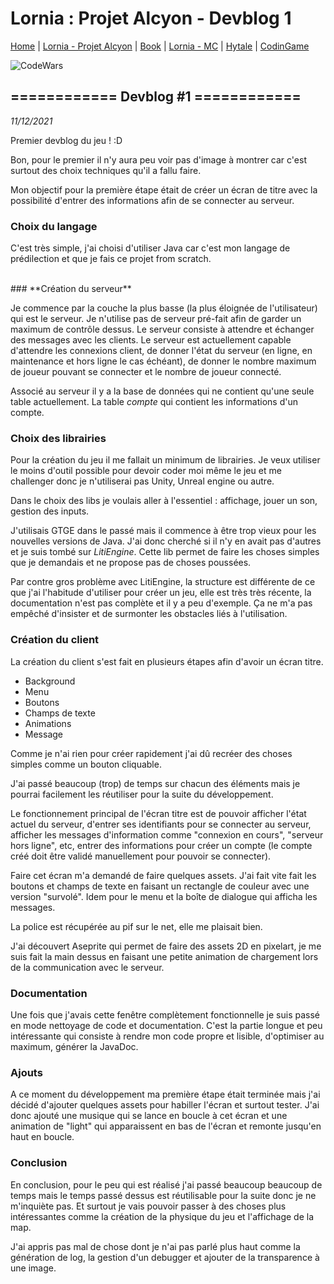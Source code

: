 # Lornia : Projet Alcyon - Devblog 1

[Home](https://evury.github.io/lornia)
 | [Lornia - Projet Alcyon](https://evury.github.io/lornia/Lornia-ProjetAlcyon)
 | [Book](https://evury.github.io/lornia/Book)
 | [Lornia - MC](https://evury.github.io/lornia/Lornia-MC)
 | [Hytale](https://evury.github.io/lornia/Hytale)
 | [CodinGame](https://www.codingame.com/profile/b6e09c38b3e3ffd760cd0d21a064cfb87922051)
 
![CodeWars](https://www.codewars.com/users/Evury/badges/small)


## **============ Devblog #1 ============**

*11/12/2021*

Premier devblog du jeu ! :D


Bon, pour le premier il n'y aura peu voir pas d'image à montrer car c'est surtout des choix techniques qu'il a fallu faire.

Mon objectif pour la première étape était de créer un écran de titre avec la possibilité d'entrer des informations afin de se connecter au serveur.


### **Choix du langage**

C'est très simple, j'ai choisi d'utiliser Java car c'est mon langage de prédilection et que je fais ce projet from scratch.

<br/>
### **Création du serveur**

Je commence par la couche la plus basse (la plus éloignée de l'utilisateur) qui est le serveur. Je n'utilise pas de serveur pré-fait afin de garder un maximum de contrôle dessus. Le serveur consiste à attendre et échanger des messages avec les clients. Le serveur est actuellement capable d'attendre les connexions client, de donner l'état du serveur (en ligne, en maintenance et hors ligne le cas échéant), de donner le nombre maximum de joueur pouvant se connecter et le nombre de joueur connecté.

Associé au serveur il y a la base de données qui ne contient qu'une seule table actuellement. La table *compte* qui contient les informations d'un compte.


### **Choix des librairies**

Pour la création du jeu il me fallait un minimum de librairies. Je veux utiliser le moins d'outil possible pour devoir coder moi même le jeu et me challenger donc je n'utiliserai pas Unity, Unreal engine ou autre.

Dans le choix des libs je voulais aller à l'essentiel : affichage, jouer un son, gestion des inputs.

J'utilisais GTGE dans le passé mais il commence à être trop vieux pour les nouvelles versions de Java. J'ai donc cherché si il n'y en avait pas d'autres et je suis tombé sur *LitiEngine*. Cette lib permet de faire les choses simples que je demandais et ne propose pas de choses poussées.

Par contre gros problème avec LitiEngine, la structure est différente de ce que j'ai l'habitude d'utiliser pour créer un jeu, elle est très très récente, la documentation n'est pas complète et il y a peu d'exemple. Ça ne m'a pas empêché d'insister et de surmonter les obstacles liés à l'utilisation.


### **Création du client**

La création du client s'est fait en plusieurs étapes afin d'avoir un écran titre.
- Background
- Menu
- Boutons
- Champs de texte
- Animations
- Message

Comme je n'ai rien pour créer rapidement j'ai dû recréer des choses simples comme un bouton cliquable.

J'ai passé beaucoup (trop) de temps sur chacun des éléments mais je pourrai facilement les réutiliser pour la suite du développement.

Le fonctionnement principal de l'écran titre est de pouvoir afficher l'état actuel du serveur, d'entrer ses identifiants pour se connecter au serveur, afficher les messages d'information comme "connexion en cours", "serveur hors ligne", etc, entrer des informations pour créer un compte (le compte créé doit être validé manuellement pour pouvoir se connecter).



Faire cet écran m'a demandé de faire quelques assets. J'ai fait vite fait les boutons et champs de texte en faisant un rectangle de couleur avec une version "survolé". Idem pour le menu et la boîte de dialogue qui afficha les messages.

La police est récupérée au pif sur le net, elle me plaisait bien.

J'ai découvert Aseprite qui permet de faire des assets 2D en pixelart, je me suis fait la main dessus en faisant une petite animation de chargement lors de la communication avec le serveur.


### **Documentation**

Une fois que j'avais cette fenêtre complètement fonctionnelle je suis passé en mode nettoyage de code et documentation. C'est la partie longue et peu intéressante qui consiste à rendre mon code propre et lisible, d'optimiser au maximum, générer la JavaDoc.

### **Ajouts**


A ce moment du développement ma première étape était terminée mais j'ai décidé d'ajouter quelques assets pour habiller l'écran et surtout tester. J'ai donc ajouté une musique qui se lance en boucle à cet écran et une animation de "light" qui apparaissent en bas de l'écran et remonte jusqu'en haut en boucle.


### **Conclusion**

En conclusion, pour le peu qui est réalisé j'ai passé beaucoup beaucoup de temps mais le temps passé dessus est réutilisable pour la suite donc je ne m'inquiète pas. Et surtout je vais pouvoir passer à des choses plus intéressantes comme la création de la physique du jeu et l'affichage de la map.

J'ai appris pas mal de chose dont je n'ai pas parlé plus haut comme la génération de log, la gestion d'un debugger et ajouter de la transparence à une image.